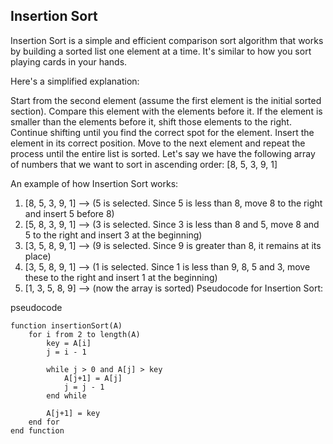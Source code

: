 ## Insertion Sort

Insertion Sort is a simple and efficient comparison sort algorithm that works by building a sorted list one element at a time. It's similar to how you sort playing cards in your hands.

Here's a simplified explanation:

Start from the second element (assume the first element is the initial sorted section).
Compare this element with the elements before it.
If the element is smaller than the elements before it, shift those elements to the right.
Continue shifting until you find the correct spot for the element.
Insert the element in its correct position.
Move to the next element and repeat the process until the entire list is sorted.
Let's say we have the following array of numbers that we want to sort in ascending order: [8, 5, 3, 9, 1]

An example of how Insertion Sort works:

1. [8, 5, 3, 9, 1] –> (5 is selected. Since 5 is less than 8, move 8 to the right and insert 5 before 8)
2. [5, 8, 3, 9, 1] –> (3 is selected. Since 3 is less than 8 and 5, move 8 and 5 to the right and insert 3 at the beginning)
3. [3, 5, 8, 9, 1] –> (9 is selected. Since 9 is greater than 8, it remains at its place)
4. [3, 5, 8, 9, 1] –> (1 is selected. Since 1 is less than 9, 8, 5 and 3, move these to the right and insert 1 at the beginning)
5. [1, 3, 5, 8, 9] –> (now the array is sorted)
Pseudocode for Insertion Sort:

pseudocode
```
function insertionSort(A)
    for i from 2 to length(A)
        key = A[i]
        j = i - 1

        while j > 0 and A[j] > key
            A[j+1] = A[j]
            j = j - 1
        end while

        A[j+1] = key
    end for
end function
```




